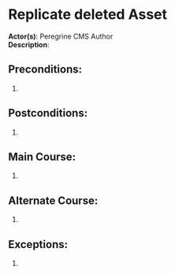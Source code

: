 # Replicate deleted Asset

**Actor(s)**: Peregrine CMS Author  
**Description**: 

## Preconditions:
1. 

## Postconditions:
1. 


## Main Course:
1. 

## Alternate Course:
1. 

## Exceptions:
1. 